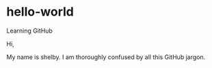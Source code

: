 # hello-world
Learning GitHub

Hi,

My name is shelby. I am thoroughly confused by all this GitHub jargon.
